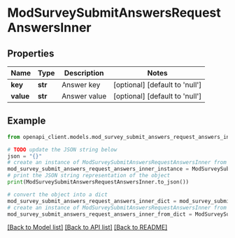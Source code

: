 # ModSurveySubmitAnswersRequestAnswersInner


## Properties

Name | Type | Description | Notes
------------ | ------------- | ------------- | -------------
**key** | **str** | Answer key | [optional] [default to 'null']
**value** | **str** | Answer value | [optional] [default to 'null']

## Example

```python
from openapi_client.models.mod_survey_submit_answers_request_answers_inner import ModSurveySubmitAnswersRequestAnswersInner

# TODO update the JSON string below
json = "{}"
# create an instance of ModSurveySubmitAnswersRequestAnswersInner from a JSON string
mod_survey_submit_answers_request_answers_inner_instance = ModSurveySubmitAnswersRequestAnswersInner.from_json(json)
# print the JSON string representation of the object
print(ModSurveySubmitAnswersRequestAnswersInner.to_json())

# convert the object into a dict
mod_survey_submit_answers_request_answers_inner_dict = mod_survey_submit_answers_request_answers_inner_instance.to_dict()
# create an instance of ModSurveySubmitAnswersRequestAnswersInner from a dict
mod_survey_submit_answers_request_answers_inner_from_dict = ModSurveySubmitAnswersRequestAnswersInner.from_dict(mod_survey_submit_answers_request_answers_inner_dict)
```
[[Back to Model list]](../README.md#documentation-for-models) [[Back to API list]](../README.md#documentation-for-api-endpoints) [[Back to README]](../README.md)


